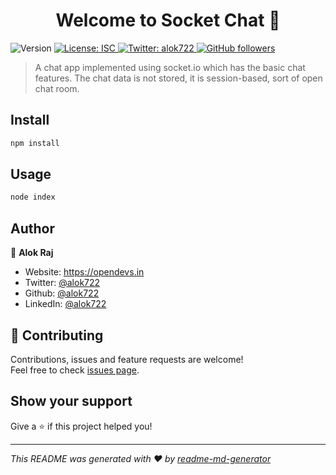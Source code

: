 <h1 align="center">Welcome to Socket Chat 👋</h1>
<p>
  <img alt="Version" src="https://img.shields.io/badge/version-1.0.0-blue.svg?cacheSeconds=2592000" />
  <a href="#" target="_blank">
    <img alt="License: ISC" src="https://img.shields.io/badge/License-ISC-yellow.svg" />
  </a>
  <a href="https://twitter.com/alok722" target="_blank">
    <img alt="Twitter: alok722" src="https://img.shields.io/twitter/follow/alok722.svg?style=social" />
  </a>
  <a href="https://github.com/alok722" target="_blank">
    <img alt="GitHub followers" src="https://img.shields.io/github/followers/alok722?style=social">                                       
  </a>       
</p>

> A chat app implemented using socket.io which has the basic chat features. The chat data is not stored, it is session-based, sort of open chat room.

## Install

```sh
npm install
```

## Usage

```sh
node index
```

## Author

👤 **Alok Raj**

* Website: https://opendevs.in
* Twitter: [@alok722](https://twitter.com/alok722)
* Github: [@alok722](https://github.com/alok722)
* LinkedIn: [@alok722](https://linkedin.com/in/alok722)

## 🤝 Contributing

Contributions, issues and feature requests are welcome!<br />Feel free to check [issues page](https://github.com/alok722/socket-chat/issues). 

## Show your support

Give a ⭐️ if this project helped you!

***
_This README was generated with ❤️ by [readme-md-generator](https://github.com/kefranabg/readme-md-generator)_
